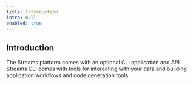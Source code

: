 ```yaml
---
title: Introduction
intro: null
enabled: true
---
```


## Introduction

The Streams platform comes with an optional CLI application and API. Streams CLI comes with tools for interacting with your data and building application workflows and code generation tools.
